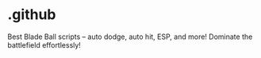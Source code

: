 # .github
Best Blade Ball scripts – auto dodge, auto hit, ESP, and more! Dominate the battlefield effortlessly!
